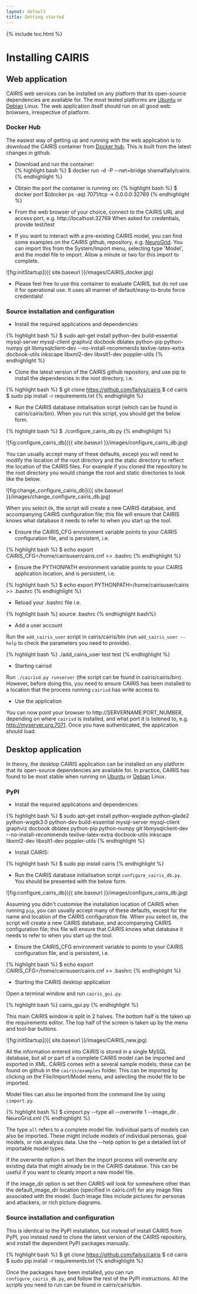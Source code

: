 ```yaml
---
layout: default
title: Getting started
---
```


{% include toc.html %}

# Installing CAIRIS

## Web application

CAIRIS web services can be installed on any platform that its open-source dependencies are available for.  The most tested platforms are [Ubuntu](http://www.ubuntu.com) or [Debian](https://www.debian.org) Linux.  The web application itself should run on all good web browsers, irrespective of platform.

### Docker Hub

The easiest way of getting up and running with the web application is to download the CAIRIS container from [Docker hub](https://hub.docker.com/r/shamalfaily/cairis/).  This is built from the latest changes in github.

* Download and run the container:  
{% highlight bash %}
$ docker run -d -P --net=bridge shamalfaily/cairis
{% endhighlight %}

* Obtain the port the container is running on:
{% highlight bash %}
$ docker port $(docker ps -aq)
7071/tcp -> 0.0.0.0:32769
{% endhighlight %}

* From the web browser of your choice, connect to the CAIRIS URL and access port, e.g. http://localhost:32769
When asked for credentials, provide test/test

* If you want to interact with a pre-existing CAIRIS model, you can find some examples on the CAIRIS github, repository, e.g. [NeuroGrid](https://github.com/failys/cairis/blob/master/examples/exemplars/NeuroGrid/NeuroGrid.xml). You can import this from the System/Import menu, selecting type 'Model', and the model file to import. Allow a minute or two for this import to complete.

![fig:initStartup]({{ site.baseurl }}/images/CAIRIS_docker.jpg)

* Please feel free to use this container to evaluate CAIRIS, but do not use it for operational use. It uses all manner of default/easy-to-brute force credentials!

### Source installation and configuration

* Install the required applications and dependencies:

{% highlight bash %}
$ sudo apt-get install python-dev build-essential mysql-server mysql-client graphviz docbook dblatex python-pip python-numpy git libmysqlclient-dev --no-install-recommends texlive-latex-extra docbook-utils inkscape libxml2-dev libxslt1-dev poppler-utils
{% endhighlight %}

* Clone the latest version of the CAIRIS github repository, and use pip to install the dependencies in the root directory, i.e.

{% highlight bash %}
$ git clone https://github.com/failys/cairis
$ cd cairis
$ sudo pip install -r requirements.txt
{% endhighlight %}

* Run the CAIRIS database initialisation script (which can be found in cairis/cairis/bin).  When you run this script, you should get the below form.

{% highlight bash %}
$ ./configure_cairis_db.py
{% endhighlight %}

![fig:configure_cairis_db]({{ site.baseurl }}/images/configure_cairis_db.jpg)

You can usually accept many of these defaults, except you will need to modify the location of the root directory and the static directory to reflect the location of the CAIRIS files. For example if you cloned the repository to the root directory you would change the root and static directories to look like the below.

![fig:change_configure_cairis_db]({{ site.baseurl }}/images/change_configure_cairis_db.jpg)

When you select `Ok`, the script will create a new CAIRIS database, and accompanying CAIRIS configuration file; 
this file will ensure that CAIRIS knows what database it needs to refer to when you start up the tool.

* Ensure the CAIRIS_CFG environment variable points to your CAIRIS configuration file, and is persistent, i.e.

{% highlight bash %}
$ echo export CAIRIS_CFG=/home/cairisuser/cairis.cnf >> .bashrc
{% endhighlight %}

* Ensure the PYTHONPATH environment variable points to your CAIRIS application location, and is persistent, i.e.

{% highlight bash %}
$ echo export PYTHONPATH=/home/cairisuser/cairis >> .bashrc
{% endhighlight %}

* Reload your .bashrc file i.e.

{% highlight bash %}
source .bashrc
{% endhighlight bash%}

* Add a user account

Run the `add_cairis_user` script in cairis/cairis/bin (run `add_cairis_user --help` to check the parameters you need to provide).

{% highlight bash %}
./add_cairis_user test test
{% endhighlight %}

* Starting cairisd

Run `./cairisd.py runserver` (the script can be found in cairis/cairis/bin).  However, before doing this, you need to ensure CAIRIS has been installed to a location that the process running `cairisd` has write access to.  

* Use the application

You can now point your browser to http://SERVERNAME:PORT_NUMBER, depending on where `cairisd` is installed, and what port it is listened to, e.g. http://myserver.org:7071.  Once you have authenticated, the application should load.

## Desktop application

In theory, the desktop CAIRIS application can be installed on any platform that its open-source dependencies are available for.  In practice, CAIRIS has found to be most stable when running on [Ubuntu](http://www.ubuntu.com) or [Debian](https://www.debian.org) Linux.

### PyPI

* Install the required applications and dependencies:

{% highlight bash %}
$ sudo apt-get install python-wxglade python-glade2 python-wxgtk3.0 python-dev build-essential mysql-server mysql-client graphviz docbook dblatex python-pip python-numpy git libmysqlclient-dev --no-install-recommends texlive-latex-extra docbook-utils inkscape libxml2-dev libxslt1-dev poppler-utils
{% endhighlight %}

* Install CAIRIS:

{% highlight bash %}
$ sudo pip install cairis
{% endhighlight %}

* Run the CAIRIS database initialisation script `configure_cairis_db.py`.  You should be presented with the below form.

![fig:configure_cairis_db]({{ site.baseurl }}/images/configure_cairis_db.jpg)

Assuming you didn't customise the installation location of CAIRIS when running `pip`, you can usually accept many of these defaults, except for the name and location of the CAIRIS configuration file. When you select `Ok`, the script will create a new CAIRIS database, and accompanying CAIRIS configuration file; this file will ensure that CAIRIS knows what database it needs to refer to when you start up the tool.

* Ensure the CAIRIS_CFG environment variable to points to your CAIRIS configuration file, and is persistent, i.e.

{% highlight bash %}
$ echo export CAIRIS_CFG=/home/cairisuser/cairis.cnf >> .bashrc
{% endhighlight %}

* Starting the CAIRIS desktop application

Open a terminal window and run `cairis_gui.py`.

{% highlight bash %}
cairis_gui.py
{% endhighlight %}

This main CAIRIS window is split in 2 halves.  The bottom half is the taken up the requirements editor.  The top half of the screen is taken up by the menu and tool-bar buttons.

![fig:initStartup]({{ site.baseurl }}/images/CAIRIS_new.jpg)

All the information entered into CAIRIS is stored in a single MySQL database, but all or part of a complete CAIRIS model can be imported and exported in XML.  CAIRIS comes with a several sample models; these can be found on github in the `cairis/examples` folder.  This can be imported by clicking on the File/Import/Model menu, and selecting the model file to be imported.

Model files can also be imported from the command line by using `cimport.py`.     

{% highlight bash %}
$ cimport.py --type all --overwrite 1 --image_dir . NeuroGrid.xml
{% endhighlight %}

The type `all` refers to a complete model file.  Individual parts of models can also be imported.  These might include models of individual personas, goal models, or risk analysis data.  Use the --help option to get a detailed list of importable model types.  

If the overwrite option is set then the import process will overwrite any existing data that might already be in the CAIRIS database.  This can be useful if you want to cleanly import a new model file.

If the image_dir option is set then CAIRIS will look for somewhere other than the default_image_dir location (specified in cairis.cnf) for any image files associated with the model.  Such image files include pictures for personas and attackers, or rich picture diagrams.

### Source installation and configuration

This is identical to the PyPI installation, but instead of install CAIRIS from PyPI, you instead need to clone the latest version of the CAIRIS repository, and install the dependent PyPI packages manually.

{% highlight bash %}
$ git clone https://github.com/failys/cairis
$ cd cairis
$ sudo pip install -r requirements.txt
{% endhighlight %}

Once the packages have been installed, you can run `configure_cairis_db.py`, and follow the rest of the PyPI instructions. All the scripts you need to run can be found in cairis/cairis/bin.

